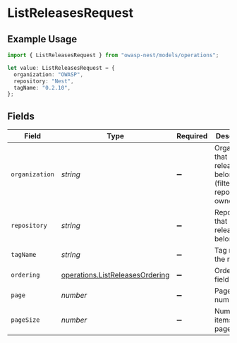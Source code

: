 # ListReleasesRequest

## Example Usage

```typescript
import { ListReleasesRequest } from "owasp-nest/models/operations";

let value: ListReleasesRequest = {
  organization: "OWASP",
  repository: "Nest",
  tagName: "0.2.10",
};
```

## Fields

| Field                                                                              | Type                                                                               | Required                                                                           | Description                                                                        | Example                                                                            |
| ---------------------------------------------------------------------------------- | ---------------------------------------------------------------------------------- | ---------------------------------------------------------------------------------- | ---------------------------------------------------------------------------------- | ---------------------------------------------------------------------------------- |
| `organization`                                                                     | *string*                                                                           | :heavy_minus_sign:                                                                 | Organization that releases belong to (filtered by repository owner)                | OWASP                                                                              |
| `repository`                                                                       | *string*                                                                           | :heavy_minus_sign:                                                                 | Repository that releases belong to                                                 | Nest                                                                               |
| `tagName`                                                                          | *string*                                                                           | :heavy_minus_sign:                                                                 | Tag name of the release                                                            | 0.2.10                                                                             |
| `ordering`                                                                         | [operations.ListReleasesOrdering](../../models/operations/listreleasesordering.md) | :heavy_minus_sign:                                                                 | Ordering field                                                                     |                                                                                    |
| `page`                                                                             | *number*                                                                           | :heavy_minus_sign:                                                                 | Page number                                                                        |                                                                                    |
| `pageSize`                                                                         | *number*                                                                           | :heavy_minus_sign:                                                                 | Number of items per page                                                           |                                                                                    |